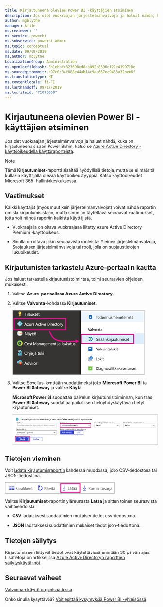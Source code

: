 ```yaml
---
title: Kirjautuneena olevien Power BI -käyttäjien etsiminen
description: Jos olet vuokraajan järjestelmänvalvoja ja haluat nähdä, kuka on kirjautuneena sisään Power BI:hin, voit katsoa sen Azure Active Directory -käyttöoikeudella käyttöraporteista.
author: mgblythe
manager: kfile
ms.reviewer: ''
ms.service: powerbi
ms.subservice: powerbi-admin
ms.topic: conceptual
ms.date: 09/09/2019
ms.author: mblythe
LocalizationGroup: Administration
ms.openlocfilehash: 8b1ebbfc323698ed8ab092b8396ef22e4199720e
ms.sourcegitcommit: a97c0c34f888e44abf4c9aa657ec9463a32be06f
ms.translationtype: HT
ms.contentlocale: fi-FI
ms.lasthandoff: 09/17/2019
ms.locfileid: "71075868"
---
```

# <a name="find-power-bi-users-that-have-signed-in"></a>Kirjautuneena olevien Power BI -käyttäjien etsiminen

Jos olet vuokraajan järjestelmänvalvoja ja haluat nähdä, kuka on kirjautuneena sisään Power BI:hin, katso se [Azure Active Directory -käyttöoikeudella käyttöraporteista](/azure/active-directory/reports-monitoring/concept-sign-ins).

> [!NOTE]
> Tämä **Kirjautumiset**-raportti sisältää hyödyllisiä tietoja, mutta se ei määritä kullakin käyttäjällä olevaa käyttöoikeustyyppiä. Katso käyttöoikeudet Microsoft 365 -hallintakeskuksessa.

## <a name="requirements"></a>Vaatimukset

Kaikki käyttäjät (myös muut kuin järjestelmänvalvojat) voivat nähdä raportin omista kirjautumisistaan, mutta sinun on täytettävä seuraavat vaatimukset, jotta voit nähdä raportin kaikista käyttäjistä.

* Vuokraajalla on oltava vuokraajaan liitetty Azure Active Directory Premium -käyttöoikeus.

* Sinulla on oltava jokin seuraavista rooleista: Yleinen järjestelmänvalvoja, Suojauksen järjestelmänvalvoja tai rooli, jolla on suojaustietojen lukuoikeudet.

## <a name="use-the-azure-portal-to-view-sign-ins"></a>Kirjautumisten tarkastelu Azure-portaalin kautta

Jos haluat tarkastella kirjautumistoimintaa, toimi seuraavien ohjeiden mukaisesti.

1. Valitse **Azure-portaalissa** **Azure Active Directory**.

1. Valitse **Valvonta**-kohdassa **Kirjautumiset**.
   
    ![Näyttökuva Azure-käyttöliittymästä, jossa on korostettuna Azure Active Directory- ja Kirjautumiset -asetukset.](media/service-admin-access-usage/azure-portal-sign-ins.png)

1. Valitse Sovellus-kenttään suodattimeksi joko **Microsoft Power BI** tai **Power BI Gateway** ja valitse **Käytä**.

    **Microsoft Power BI** suodattaa palvelun kirjautumistoiminnan, kun taas **Power BI Gateway** suodattaa paikallisen tietoyhdyskäytävän tietyt kirjautumiset.
   
    ![Näyttökuva Kirjautumiset-suodattimesta Sovellukset-kenttä korostettuna.](media/service-admin-access-usage/sign-in-filter.png)

## <a name="export-the-data"></a>Tietojen vieminen

Voit [ladata kirjautumisraportin](/azure/active-directory/reports-monitoring/quickstart-download-sign-in-report) kahdessa muodossa, joko CSV-tiedostona tai JSON-tiedostona.

![Näyttökuva latauspainikkeesta.](media/service-admin-access-usage/download-sign-in-data-csv.png)

Valitse **Kirjautumiset**-raportin yläreunasta **Lataa** ja sitten toinen seuraavista vaihtoehdoista:

* **CSV** ladataksesi suodattimien mukaiset tiedot csv-tiedostona.

* **JSON** ladataksesi suodattimien mukaiset tiedot json-tiedostona.

## <a name="data-retention"></a>Tietojen säilytys

Kirjautumiseen liittyvät tiedot ovat käytettävissä enintään 30 päivän ajan. Lisätietoja on artikkelissa [Azure Active Directoryn raporttien säilytyskäytännöt](/azure/active-directory/reports-monitoring/reference-reports-data-retention).

## <a name="next-steps"></a>Seuraavat vaiheet

[Valvonnan käyttö organisaatiossa](service-admin-auditing.md)

Onko sinulla kysyttävää? [Voit esittää kysymyksiä Power BI -yhteisössä](https://community.powerbi.com/)